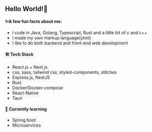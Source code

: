 ## Hello World!🐙

#### ✨A few fun facts about me:

* I code in Java, Golang, Typescript, Rust and a little bit of c and c++
* I made my own markup language(ytml)
* I like to do both backend and front-end web development

#### 🛠 Tech Stack

* React.js + Next.js
* css, sass, tailwind css, styled-components, stitches
* Express.js, NestJS
* Rust
* Docker/Docker-compose
* React-Native
* Tauri

#### 🧪 Currently learning

* Spring boot
* Microservices
